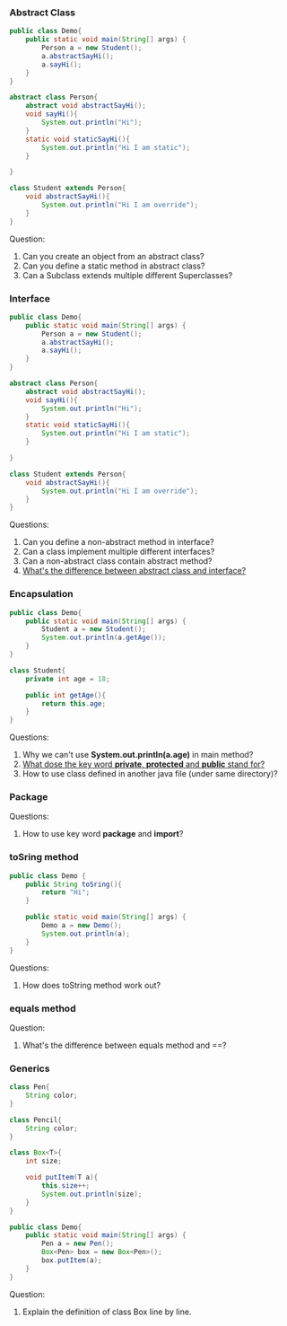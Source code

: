 ### Abstract Class

```java
public class Demo{
	public static void main(String[] args) {
		Person a = new Student();
		a.abstractSayHi();
		a.sayHi();
	}
}

abstract class Person{
	abstract void abstractSayHi();
	void sayHi(){
		System.out.println("Hi");
	}
	static void staticSayHi(){
		System.out.println("Hi I am static");
	}

}

class Student extends Person{
	void abstractSayHi(){
		System.out.println("Hi I am override");
	}
}
```

Question:
1. Can you create an object from an abstract class?
2. Can you define a static method in abstract class?
3. Can a Subclass extends multiple different Superclasses?

### Interface

```java
public class Demo{
	public static void main(String[] args) {
		Person a = new Student();
		a.abstractSayHi();
		a.sayHi();
	}
}

abstract class Person{
	abstract void abstractSayHi();
	void sayHi(){
		System.out.println("Hi");
	}
	static void staticSayHi(){
		System.out.println("Hi I am static");
	}

}

class Student extends Person{
	void abstractSayHi(){
		System.out.println("Hi I am override");
	}
}
```

Questions:
1. Can you define a non-abstract method in interface?
2. Can a class implement multiple different interfaces?
3. Can a non-abstract class contain abstract method?
4. [What's the difference between abstract class and interface?](https://www.geeksforgeeks.org/difference-between-abstract-class-and-interface-in-java/)

### Encapsulation

```java
public class Demo{
	public static void main(String[] args) {
		Student a = new Student();
		System.out.println(a.getAge());
	}
}

class Student{
	private int age = 18;

	public int getAge(){
		return this.age;
	}
}
```

Questions:
1. Why we can't use **System.out.println(a.age)** in main method?
2. [What dose the key word **private**, **protected** and **public** stand for?](https://stackoverflow.com/questions/215497/what-is-the-difference-between-public-protected-package-private-and-private-in)
3. How to use class defined in another java file (under same directory)?

### Package

Questions:
1. How to use key word **package** and **import**?

### toSring method

```java
public class Demo {
	public String toSring(){
		return "Hi";
	}

	public static void main(String[] args) {
		Demo a = new Demo();
		System.out.println(a);
	}
}
```

Questions:
1. How does toString method work out?

### equals method

Question:
1. What's the difference between equals method and ==?

### Generics

```java
class Pen{
	String color;
}

class Pencil{
	String color;
}

class Box<T>{
	int size;

	void putItem(T a){
		this.size++;
		System.out.println(size);
	}
}

public class Demo{
	public static void main(String[] args) {
		Pen a = new Pen();
		Box<Pen> box = new Box<Pen>();
		box.putItem(a);
	}
}
```

Question:
1. Explain the definition of class Box<T> line by line.